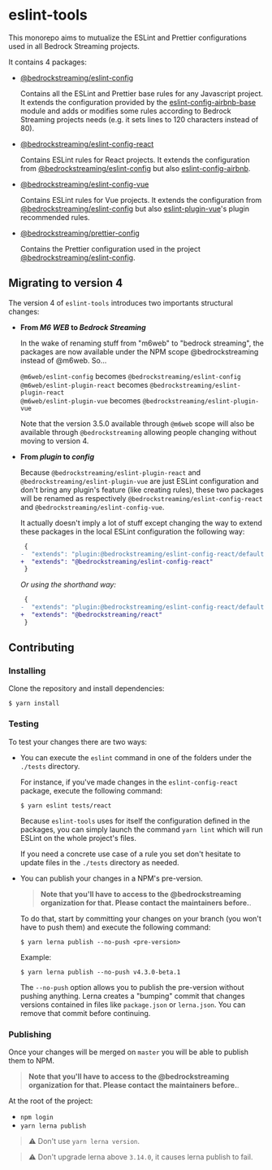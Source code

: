 # eslint-tools

This monorepo aims to mutualize the ESLint and Prettier configurations used in all Bedrock Streaming projects.

It contains 4 packages:

- [@bedrockstreaming/eslint-config]

  Contains all the ESLint and Prettier base rules for any Javascript project. It extends the configuration provided by the [eslint-config-airbnb-base] module and adds or modifies some rules according to Bedrock Streaming projects needs (e.g. it sets lines to 120 characters instead of 80).

- [@bedrockstreaming/eslint-config-react]

  Contains ESLint rules for React projects. It extends the configuration from [@bedrockstreaming/eslint-config] but also [eslint-config-airbnb].

- [@bedrockstreaming/eslint-config-vue]

  Contains ESLint rules for Vue projects. It extends the configuration from [@bedrockstreaming/eslint-config] but also [eslint-plugin-vue]'s plugin recommended rules.

- [@bedrockstreaming/prettier-config]

  Contains the Prettier configuration used in the project [@bedrockstreaming/eslint-config].

## Migrating to version 4

The version 4 of `eslint-tools` introduces two importants structural changes:

- **From _M6 WEB_ to _Bedrock Streaming_**

  In the wake of renaming stuff from "m6web" to "bedrock streaming", the packages are now available under the NPM scope @bedrockstreaming instead of @m6web. So...

  `@m6web/eslint-config` becomes `@bedrockstreaming/eslint-config`  
  `@m6web/eslint-plugin-react` becomes `@bedrockstreaming/eslint-plugin-react`  
  `@m6web/eslint-plugin-vue` becomes `@bedrockstreaming/eslint-plugin-vue`

  Note that the version 3.5.0 available through `@m6web` scope will also be available through `@bedrockstreaming` allowing people changing without moving to version 4.

- **From _plugin_ to _config_**

  Because `@bedrockstreaming/eslint-plugin-react` and `@bedrockstreaming/eslint-plugin-vue` are just ESLint configuration and don't bring any plugin's feature (like creating rules), these two packages will be renamed as respectively `@bedrockstreaming/eslint-config-react` and `@bedrockstreaming/eslint-config-vue`.

  It actually doesn't imply a lot of stuff except changing the way to extend these packages in the local ESLint configuration the following way:

  ```diff
   {
  -  "extends": "plugin:@bedrockstreaming/eslint-config-react/default"
  +  "extends": "@bedrockstreaming/eslint-config-react"
   }
  ```

  _Or using the shorthand way:_

  ```diff
   {
  -  "extends": "plugin:@bedrockstreaming/eslint-config-react/default"
  +  "extends": "@bedrockstreaming/react"
   }
  ```

## Contributing

### Installing

Clone the repository and install dependencies:

```
$ yarn install
```

### Testing

To test your changes there are two ways:

- You can execute the `eslint` command in one of the folders under the `./tests` directory.

  For instance, if you've made changes in the `eslint-config-react` package, execute the following command:

  ```
  $ yarn eslint tests/react
  ```

  Because `eslint-tools` uses for itself the configuration defined in the packages, you can simply launch the command `yarn lint` which will run ESLint on the whole project's files.

  If you need a concrete use case of a rule you set don't hesitate to update files in the `./tests` directory as needed.

- You can publish your changes in a NPM's pre-version.

  > **Note that you'll have to access to the @bedrockstreaming organization for that. Please contact the maintainers before.**.

  To do that, start by committing your changes on your branch (you won't have to push them) and execute the following command:

  ```
  $ yarn lerna publish --no-push <pre-version>
  ```

  Example:

  ```
  $ yarn lerna publish --no-push v4.3.0-beta.1
  ```

  The `--no-push` option allows you to publish the pre-version without pushing anything. Lerna creates a "bumping" commit that changes versions contained in files like `package.json` or `lerna.json`. You can remove that commit before continuing.

### Publishing

Once your changes will be merged on `master` you will be able to publish them to NPM.

> **Note that you'll have to access to the @bedrockstreaming organization for that. Please contact the maintainers before.**.

At the root of the project:

- `npm login`
- `yarn lerna publish`

> :warning: Don't use `yarn lerna version`.

> :warning: Don't upgrade lerna above `3.14.0`, it causes lerna publish to fail.

[@bedrockstreaming/eslint-config]: packages/eslint-config/README.md
[@bedrockstreaming/eslint-config-react]: packages/eslint-config-react/README.md
[@bedrockstreaming/eslint-config-vue]: packages/eslint-config-vue/README.md
[@bedrockstreaming/prettier-config]: packages/prettier-config/README.md
[eslint-config-airbnb-base]: https://www.npmjs.com/package/eslint-config-airbnb-base
[eslint-config-airbnb]: https://www.npmjs.com/package/eslint-config-airbnb
[eslint-plugin-vue]: https://www.npmjs.com/package/eslint-plugin-vue
